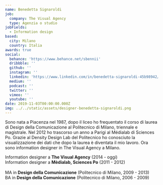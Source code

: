```yaml
---
name: Benedetta Signaroldi
job:
  company: The Visual Agency
  type: Agenzia o studio
jobFields:
  - Information design
based:
  city: Milano
  country: Italia
awards: true
social:
  behance: 'https://www.behance.net/sbennii'
  dribbble: ''
  github: ''
  instagram: ''
  linkedin: 'https://www.linkedin.com/in/benedetta-signaroldi-45b98942/'
  medium: ''
  podcast: ''
  twitter: ''
  vimeo: ''
  youtube: ''
date: 2019-11-03T00:00:00.000Z
img: ../../static/assets/designer-benedetta-signaroldi.png
---
```


Sono nata a Piacenza nel 1987, dopo il liceo ho frequentato il corso di laurea di Design della Comunicazione al Politecnico di Milano, triennale e magistrale. Nel 2012 ho trascorso un anno a Parigi al Médialab di Sciences Po. Grazie al Density Design Lab del Politecnico ho conosciuto la visualizzazione dei dati che dopo la laurea è diventata il mio lavoro. Ora sono information designer in The Visual Agency a Milano.

Information designer a **The Visual Agency** (2014 - oggi)  
Information designer a **Mèdialab, Sciences Po** (2011 - 2012)<br><br>
MA in **Design della Comunicazione** (Politecnico di Milano, 2009 - 2013)  
BA in **Design della Comunicazione** (Politecnico di Milano, 2006 - 2009)<br><br>
